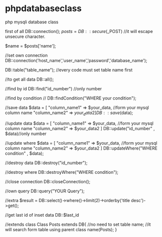 # phpdatabaseclass
php mysqli database class


first of all
DB::connection();
$posts = DB::secure($_POST) //it will escape unsecure character.

$name = $posts['name'];

//set own connection
DB::connection('host_name','user_name','password','database_name'); 

DB::table("table_name");  //every code must set table name first

//to get all data
DB::all();

//find by id
DB::find("id_number")   //only number

//find by condition //
DB::findCondition("WHERE your condition");

//save data
$data = [
  "column_name1" => $your_data,  //form your mysql column name
  "column_name2" => $your_data2
]
DB::save($data);

//update data
$data = [
  "column_name1" => $your_data,  //form your mysql column name
  "column_name2" => $your_data2
]
DB::update("id_number" , $data)//only number

//update where
$data = [
  "column_name1" => $your_data,  //form your mysql column name
  "column_name2" => $your_data2
]
DB::updateWhere("WHERE condition" , $data);

//destroy data
DB::destroy("id_number");

//destroy where
DB::destroyWhere("WHERE condition");

//close connection
DB::closeConnection();

//own query
DB::query("YOUR Query");

//extra
$result = DB::select()->where()->limit(2)->orderby('title desc')->get();

//get last id of inset data
DB::$last_id

//extends class
Class Posts extends DB{
   //no need to set table name;
   //it will search form table using parent class name(Posts);
}
